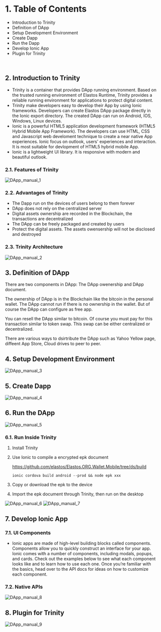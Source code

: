 #   1. Table of Contents

* Introduction to Trinity
* Definition of DApp
* Setup Development Environment
* Create Dapp
* Run the Dapp
* Develop Ionic App
* Plugin for Trinity
<br>

##  2. Introduction to Trinity

* Trinity is a container that provides DApp running environment. Based on the trusted running environment of Elastos Runtime, Trinity provides a reliable running environment for applications to protect digital content.
* Trinity make developers easy to develop their App by using Ionic frameworks.  Developers can create Elastos DApp package directly in the Ionic export directory. The created DApp can run on Android, IOS, Windows, Linux devices.
* Ionic is a powerful HTML5 application development framework (HTML5 Hybrid Mobile App Framework). The developers can use HTML, CSS and Javascript web develoment technique to create a near native App experiences. Ionic focus on outlook, users' experiences and interaction. It is most suitable for devlopment of HTML5 hybrid mobile App.
* Ionic is a lightweight UI library. It is responsive with modern and beautiful outlook.

### 2.1. Features of Trinity

![DApp_manual_1](images/DApp_manual_1.png)

### 2.2. Advantages of Trinity

* The Dapp run on the devices of users belong to them forever
* DApp does not rely on the centralized server
* Digital assets ownership are recorded in the Blockchain, the transactions are decentralized
* The DApp can be freely packaged and created by users
* Protect the digital assets. The assets owensership will not be disclosed and destroyed

### 2.3. Trinity Architecture

![DApp_manual_2](images/DApp_manual_2.png)
<br>

##  3. Definition of DApp

There are two components in DApp: The DApp owenership and DApp document.

The ownership of DApp is in the Blockchain like the bitcoin in the personal wallet. The DApp cannot run if there is no ownership in the wallet. But of course the DApp can configure as free app. 

You can resell the DApp similar to  bitcoin. Of course you must pay for this transaction similar to token swap. This swap can be either centralized or decentralized.

There are various ways to dsirtribute the DApp such as Yahoo Yellow page, diffeent App Store, Cloud drives to peer to peer.
<br>

##  4. Setup Development Environment

![DApp_manual_3](images/DApp_manual_3.png)
<br>

##  5. Create Dapp

![DApp_manual_4](images/DApp_manual_4.png)
<br>

##  6. Run the DApp

![DApp_manual_5](images/DApp_manual_5.png)

### 6.1. Run Inside Trinity

1. Install Trinity
2. Use Ionic to compile a encrypted epk document

    https://github.com/elastos/Elastos.ORG.Wallet.Mobile/tree/ds/build

    ```
    ionic cordova build android --prod && node epk xxx
    ```

3. Copy or download the epk to the device
4. Import the epk document through Trinity, then run on the desktop

![DApp_manual_6](images/DApp_manual_6.png) ![DApp_manual_7](images/DApp_manual_7.png)
<br>

##  7. Develop Ionic App

### 7.1. UI Components

* Ionic apps are made of high-level building blocks called components. Components allow you to quickly construct an interface for your app. Ionic comes with a number of components, including modals, popups, and cards. Check out the examples below to see what each component looks like and to learn how to use each one. Once you’re familiar with the basics, head over to the API docs for ideas on how to customize each component.

### 7.2. Native APIs

![DApp_manual_8](images/DApp_manual_8.png)
<br>

##  8. Plugin for Trinity

![DApp_manual_9](images/DApp_manual_9.png)
